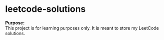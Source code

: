 # leetcode-solutions

**Purpose:** <br/>
This project is for learning purposes only. It is meant to store my LeetCode solutions. <br/>
